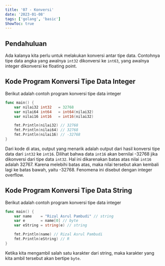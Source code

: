 ```yaml
---
title: '07 - Konversi'
date: '2023-01-08'
tags: ['golang', 'basic']
ShowToc: true
---
```


## Pendahuluan

Ada kalanya kita perlu untuk melakukan konversi antar tipe data. Contohnya tipe data angka yang awalnya `int32` dikonversi ke `int63`, yang awalnya integer dikonversi ke floating point.

## Kode Program Konversi Tipe Data Integer

Berikut adalah contoh program konversi tipe data integer

```go
func main() {
    var nilai32 int32   = 32768
    var nilai64 int64   = int64(nilai32)
    var nilai16 int16   = int16(nilai32)

    fmt.Println(nilai32) // 32768
    fmt.Println(nilai64) // 32768
    fmt.Println(nilai16) // -32768
}
```

Dari kode di atas, output yang menarik adalah output dari hasil konversi tipe data dari `int32` ke `int16`. Dilihat bahwa data `int16` akan bernilai -32768 jika dikonversi dari tipe data `int32`. Hal ini dikarenakan batas atas nilai `int16` adalah 32767. Karena melebihi batas atas, maka nilai tersebut akan kembali lagi ke batas bawah, yaitu -32768. Fenomena ini disebut dengan integer overflow.

## Kode Program Konversi Tipe Data String

Berikut adalah contoh program konversi tipe data integer

```go
func main() {
    var name    = "Rizal Asrul Pambudi" // string
    var e       = name[0] // byte
    var eString = string(e) // string

    fmt.Println(name) // Rizal Asrul Pambudi
    fmt.Println(eString) // R
}
```

Ketika kita mengambil salah satu karakter dari string, maka karakter yang kita ambil tersebut akan bertipe `byte`.
